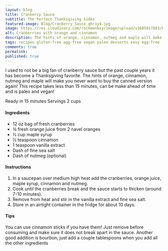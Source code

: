 ```yaml
---
layout: blog
title: Cranberry Sauce
subtitle: The Perfect Thanksgiving Sides
featured-image: Blog/Cranberry_Sauce_qhriy4.jpg
image: https://res.cloudinary.com/rockmonkey/image/upload/v1605917883/Blog/Cranberry_Sauce_qhriy4.jpg
alt: Cranberries with orange and cinnamon
description: The hints of orange, cinnamon, nutmeg and maple will make you never want to buy the canned version again!
tags: recipes gluten-free egg-free vegan paleo desserts easy egg-free
comments: true
permalink:
published: true
---
```

I used to not be a big fan of cranberry sauce but the past couple years it has become a Thanksgiving favorite. The hints of orange, cinnamon, nutmeg and maple will make you never want to buy the canned version again! This recipe takes less than 15 minutes, can be make ahead of time and is paleo and vegan!

Ready in 15 minutes
Servings 2 cups

#### Ingredients
* 12 oz bag of fresh cranberries
* ¾ fresh orange juice from 2 navel oranges
* ½ cup maple syrup
* ½ teaspoon cinnamon
* 1 teaspoon vanilla extract
* Dash of fine sea salt
* Dash of nutmeg (optional)


#### Instructions
1. In a saucepan over medium high heat add the cranberries, orange juice, maple syrup, cinnamon and nutmeg.
2. Cook until the cranberries break and the sauce starts to thicken (around 7-10 minutes).
3. Remove from heat and stir in the vanilla extract and fine sea salt.
4. Store in an airtight container in the fridge for about 10 days.

#### Tips
You can use cinnamon sticks if you have them! Just remove before consuming and make sure it does not break apart in the sauce.
Another good addition is bourbon, just add a couple tablespoons when you add all the other ingredients

